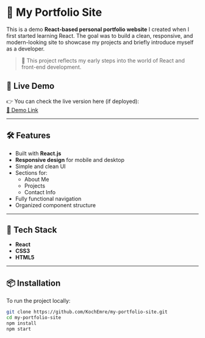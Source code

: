 # 💼 My Portfolio Site

This is a demo **React-based personal portfolio website** I created when I first started learning React. The goal was to build a clean, responsive, and modern-looking site to showcase my projects and briefly introduce myself as a developer.

> 🔰 This project reflects my early steps into the world of React and front-end development.

## 🚀 Live Demo

👉 You can check the live version here (if deployed):  
[🔗 Demo Link](https://kochemre.github.io/my-portfolio-site/)  

---

## 🛠️ Features

- Built with **React.js**
- **Responsive design** for mobile and desktop
- Simple and clean UI
- Sections for:
  - About Me
  - Projects
  - Contact Info
- Fully functional navigation
- Organized component structure

---

## 🧰 Tech Stack

- **React**  
- **CSS3**
- **HTML5**

---

## 📦 Installation

To run the project locally:

```bash
git clone https://github.com/KochEmre/my-portfolio-site.git
cd my-portfolio-site
npm install
npm start

